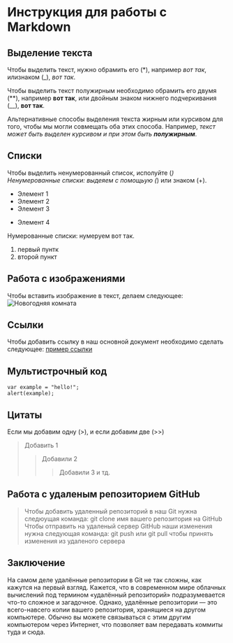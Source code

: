 # Инструкция для работы с Markdown

## Выделение текста

Чтобы выделить текст, нужно обрамить его (*), например *вот так*, илизнаком (_), _вот так_.

Чтобы выделить текст полужирным необходимо обрамить его двумя (**), например **вот так**, или двойным знаком нижнего подчеркивания (__), __вот так__.

Альтернативные способы выделения текста жирным или курсивом для того, чтобы мы могли совмещать оба этих способа. Например, _текст может быть выделен курсивом и при этом быть **полужирным**_.

## Списки

Чтобы выделить ненумерованный список, исполуйте (*)
Ненумерованные списки: выдеяем с помощьую (*) или знаком (+).
* Элемент 1
* Элемент 2
* Элемент 3
+ Элемент 4

Нумерованные списки: нумеруем вот так.
1. первый пунтк
2. второй пункт

## Работа с изображениями

Чтобы вставить изображение в текст, делаем следующее:
![Новогодняя комната](cambg_3.jpg)

## Ссылки

Чтобы добавить ссылку в наш основной документ необходимо сделать следующее:
[пример ссылки](http.example.com "Всплывающая посказка")

## Мультистрочный код

```
var example = "hello!";
alert(example);
```

## Цитаты

Если мы добавим одну (>), и если добавим две (>>)
> Добавить 1
>> Добавили 2
>>> Добавили 3 и тд.

## Работа с удаленым репозиторием GitHub

>Чтобы добавить удаленный репозиторий в наш Git нужна следюущая команда: git clone имя вашего репозитория на GitHub
>Чтобы отправить на удаленый сервер GitHub наши изменения нужна следующая команда: git push или git pull чтобы принять изменения из удаленого сервера

## Заключение

На самом деле удалённые репозитории в Git не так сложны, как кажутся на первый взгляд. Кажется, что в современном мире облачных вычислений под термином «удалённый репозиторий» подразумевается что-то сложное и загадочное. Однако, удалённые репозитории — это всего-навсего копии вашего репозитория, хранящиеся на другом компьютере. Обычно вы можете связываться с этим другим компьютером через Интернет, что позволяет вам передавать коммиты туда и сюда.